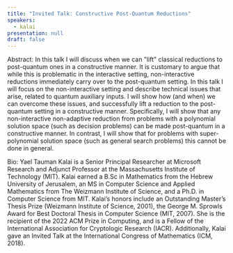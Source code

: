 ```yaml
---
title: "Invited Talk: Constructive Post-Quantum Reductions"
speakers:
  - kalai
presentation: null
draft: false
---
```

Abstract: In this talk I will discuss when we can "lift" classical reductions to post-quantum ones in a constructive manner. It is customary to argue that while this is problematic in the interactive setting, non-interactive reductions immediately carry over to the post-quantum setting. In this talk I will focus on the non-interactive setting and describe technical issues that arise, related to quantum auxiliary inputs. I will show how (and when) we can overcome these issues, and successfully lift a reduction to the post-quantum setting in a constructive manner. Specifically, I will show that any non-interactive non-adaptive reduction from problems with a polynomial solution space (such as decision problems) can be made post-quantum in a constructive manner. In contrast, I will show that for problems with super-polynomial solution space (such as general search problems) this cannot be done in general.

Bio: Yael Tauman Kalai is a Senior Principal Researcher at Microsoft Research and Adjunct Professor at the Massachusetts Institute of Technology (MIT). Kalai earned a B.Sc in Mathematics from the Hebrew University of Jerusalem, an MS in Computer Science and Applied Mathematics from The Weizmann Institute of Science, and a Ph.D. in Computer Science from MIT. Kalai’s honors include an Outstanding Master’s Thesis Prize (Weizmann Institute of Science, 2001), the George M. Sprowls Award for Best Doctoral Thesis in Computer Science (MIT, 2007). She is the recipient of the 2022 ACM Prize in Computing, and is a Fellow of the International Association for Cryptologic Research (IACR). Additionally, Kalai gave an Invited Talk at the International Congress of Mathematics (ICM, 2018).

<!-- fields to use above: -->
<!-- videoId: "Vfl9pPh6ipI" -->
<!-- presentation: "/slides/invited-MargaridaPereira.pdf" -->

